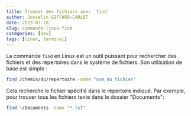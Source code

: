 ```yaml
---
title: Trouver des Fichiers avec `find`
author: Josselin GIFFARD-CARLET
date: 2023-07-18
slug: commande-linux-find
categories: [dev]
tags: [linux, terminal]
---
```


La commande `find` en Linux est un outil puissant pour rechercher des fichiers et des répertoires dans le système de fichiers. Son utilisation de base est simple :

```bash
find /chemin/du/repertoire -name "nom_du_fichier"
```

Cela recherche le fichier spécifié dans le répertoire indiqué. Par exemple, pour trouver tous les fichiers texte dans le dossier "Documents":

```bash
find ~/Documents -name "*.txt"
```
